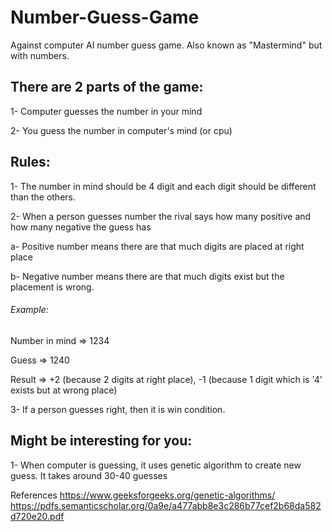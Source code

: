 # Number-Guess-Game
Against computer AI number guess game. Also known as "Mastermind" but with numbers.

## There are 2 parts of the game:

1- Computer guesses the number in your mind

2- You guess the number in computer's mind (or cpu)

## Rules:

1- The number in mind should be 4 digit and each digit should be different than the others.

2- When a person guesses number the rival says how many positive and how many negative the guess has

  a- Positive number means there are that much digits are placed at right place
  
  b- Negative number means there are that much digits exist but the placement is wrong.
  
  ###### Example: 
  
  Number in mind => 1234
  
  Guess => 1240
  
  Result => +2 (because 2 digits at right place), -1 (because 1 digit which is '4' exists but at wrong place)
  
3- If a person guesses right, then it is win condition.

## Might be interesting for you:

1- When computer is guessing, it uses genetic algorithm to create new guess. It takes around 30-40 guesses

References
https://www.geeksforgeeks.org/genetic-algorithms/
https://pdfs.semanticscholar.org/0a9e/a477abb8e3c286b77cef2b68da582d720e20.pdf
